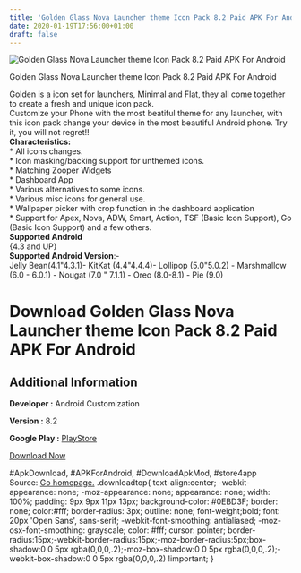 ```yaml
---
title: 'Golden Glass Nova Launcher theme Icon Pack 8.2 Paid APK For Android'
date: 2020-01-19T17:56:00+01:00
draft: false
---
```


![Golden Glass Nova Launcher theme Icon Pack 8.2 Paid APK For Android](https://i2.wp.com/apkhome.net/wp-content/uploads/2020/01/Golden-Glass-Nova-Launcher-theme-Icon-Pack-8.2-Paid.png "Golden Glass Nova Launcher theme Icon Pack 8.2 Paid APK For Android")

  

Golden Glass Nova Launcher theme Icon Pack 8.2 Paid APK For Android

Golden is a icon set for launchers, Minimal and Flat, they all come together to create a fresh and unique icon pack.  
Customize your Phone with the most beatiful theme for any launcher, with this icon pack change your device in the most beautiful Android phone. Try it, you will not regret!!  
**Characteristics:**  
\* All icons changes.  
\* Icon masking/backing support for unthemed icons.  
\* Matching Zooper Widgets  
\* Dashboard App  
\* Various alternatives to some icons.  
\* Various misc icons for general use.  
\* Wallpaper picker with crop function in the dashboard application  
\* Support for Apex, Nova, ADW, Smart, Action, TSF (Basic Icon Support), Go (Basic Icon Support) and a few others.  
**Supported Android**  
{4.3 and UP}  
**Supported Android Version**:-  
Jelly Bean(4.1"4.3.1)- KitKat (4.4"4.4.4)- Lollipop (5.0"5.0.2) - Marshmallow (6.0 - 6.0.1) - Nougat (7.0 " 7.1.1) - Oreo (8.0-8.1) - Pie (9.0)

Download Golden Glass Nova Launcher theme Icon Pack 8.2 Paid APK For Android
============================================================================

Additional Information
----------------------

**Developer :** Android Customization

**Version :** 8.2

**Google Play :** [PlayStore](https://play.google.com/store/apps/details?id=org.adwtheme.novagoldenglass)

  

[Download Now](https://store4app.co/post/golden-glass-nova-launcher-theme-icon-pack-8-2-paid-apk-for-android_1579452691)

  
#ApkDownload, #APKForAndroid, #DownloadApkMod, #store4app  
Source: [Go homepage.](https://store4app.co/post/golden-glass-nova-launcher-theme-icon-pack-8-2-paid-apk-for-android_1579452691) .downloadtop{ text-align:center; -webkit-appearance: none; -moz-appearance: none; appearance: none; width: 100%; padding: 9px 9px 11px 13px; background-color: #0EBD3F; border: none; color:#fff; border-radius: 3px; outline: none; font-weight;bold; font: 20px 'Open Sans', sans-serif; -webkit-font-smoothing: antialiased; -moz-osx-font-smoothing: grayscale; color: #fff; cursor: pointer; border-radius:15px;-webkit-border-radius:15px;-moz-border-radius:5px;box-shadow:0 0 5px rgba(0,0,0,.2);-moz-box-shadow:0 0 5px rgba(0,0,0,.2);-webkit-box-shadow:0 0 5px rgba(0,0,0,.2) !important; }